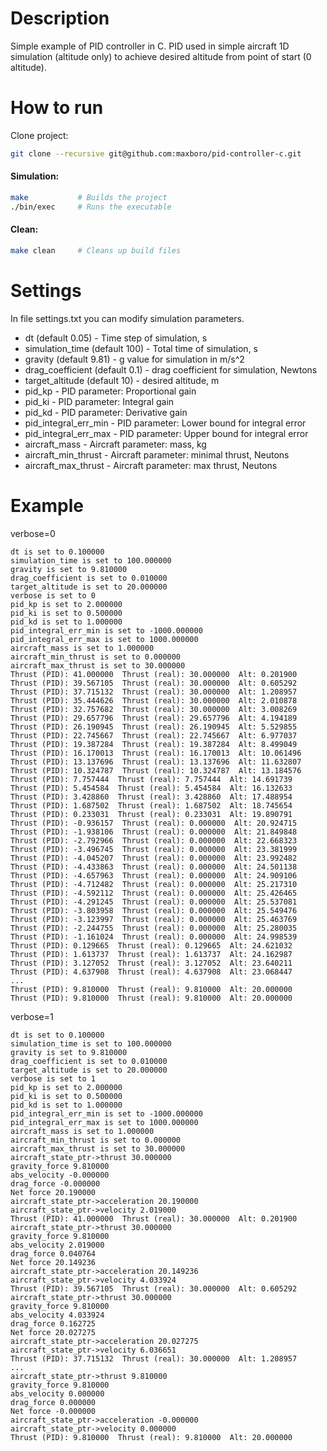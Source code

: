 # Description
Simple example of PID controller in C.
PID used in simple aircraft 1D simulation (altitude only) to achieve desired altitude from point of start (0 altitude).

# How to run

Clone project:
```bash
git clone --recursive git@github.com:maxboro/pid-controller-c.git
```

#### Simulation:
```bash
make           # Builds the project
./bin/exec     # Runs the executable
```

#### Clean:
```bash
make clean     # Cleans up build files
```
# Settings
In file settings.txt you can modify simulation parameters.
- dt (default 0.05) - Time step of simulation, s
- simulation_time (default 100) - Total time of simulation, s
- gravity (default 9.81) - g value for simulation in m/s^2
- drag_coefficient (default 0.1) - drag coefficient for simulation, Newtons
- target_altitude (default 10) - desired altitude, m
- pid_kp - PID parameter: Proportional gain
- pid_ki - PID parameter: Integral gain
- pid_kd - PID parameter: Derivative gain
- pid_integral_err_min - PID parameter: Lower bound for integral error
- pid_integral_err_max - PID parameter: Upper bound for integral error
- aircraft_mass - Aircraft parameter: mass, kg
- aircraft_min_thrust - Aircraft parameter: minimal thrust, Neutons
- aircraft_max_thrust - Aircraft parameter: max thrust, Neutons

# Example

verbose=0
```terminal
dt is set to 0.100000
simulation_time is set to 100.000000
gravity is set to 9.810000
drag_coefficient is set to 0.010000
target_altitude is set to 20.000000
verbose is set to 0
pid_kp is set to 2.000000
pid_ki is set to 0.500000
pid_kd is set to 1.000000
pid_integral_err_min is set to -1000.000000
pid_integral_err_max is set to 1000.000000
aircraft_mass is set to 1.000000
aircraft_min_thrust is set to 0.000000
aircraft_max_thrust is set to 30.000000
Thrust (PID): 41.000000  Thrust (real): 30.000000  Alt: 0.201900
Thrust (PID): 39.567105  Thrust (real): 30.000000  Alt: 0.605292
Thrust (PID): 37.715132  Thrust (real): 30.000000  Alt: 1.208957
Thrust (PID): 35.444626  Thrust (real): 30.000000  Alt: 2.010878
Thrust (PID): 32.757682  Thrust (real): 30.000000  Alt: 3.008269
Thrust (PID): 29.657796  Thrust (real): 29.657796  Alt: 4.194189
Thrust (PID): 26.190945  Thrust (real): 26.190945  Alt: 5.529855
Thrust (PID): 22.745667  Thrust (real): 22.745667  Alt: 6.977037
Thrust (PID): 19.387284  Thrust (real): 19.387284  Alt: 8.499049
Thrust (PID): 16.170013  Thrust (real): 16.170013  Alt: 10.061496
Thrust (PID): 13.137696  Thrust (real): 13.137696  Alt: 11.632807
Thrust (PID): 10.324787  Thrust (real): 10.324787  Alt: 13.184576
Thrust (PID): 7.757444  Thrust (real): 7.757444  Alt: 14.691739
Thrust (PID): 5.454584  Thrust (real): 5.454584  Alt: 16.132633
Thrust (PID): 3.428860  Thrust (real): 3.428860  Alt: 17.488954
Thrust (PID): 1.687502  Thrust (real): 1.687502  Alt: 18.745654
Thrust (PID): 0.233031  Thrust (real): 0.233031  Alt: 19.890791
Thrust (PID): -0.936157  Thrust (real): 0.000000  Alt: 20.924715
Thrust (PID): -1.938106  Thrust (real): 0.000000  Alt: 21.849848
Thrust (PID): -2.792966  Thrust (real): 0.000000  Alt: 22.668323
Thrust (PID): -3.496745  Thrust (real): 0.000000  Alt: 23.381999
Thrust (PID): -4.045207  Thrust (real): 0.000000  Alt: 23.992482
Thrust (PID): -4.433863  Thrust (real): 0.000000  Alt: 24.501138
Thrust (PID): -4.657963  Thrust (real): 0.000000  Alt: 24.909106
Thrust (PID): -4.712482  Thrust (real): 0.000000  Alt: 25.217310
Thrust (PID): -4.592112  Thrust (real): 0.000000  Alt: 25.426465
Thrust (PID): -4.291245  Thrust (real): 0.000000  Alt: 25.537081
Thrust (PID): -3.803958  Thrust (real): 0.000000  Alt: 25.549476
Thrust (PID): -3.123997  Thrust (real): 0.000000  Alt: 25.463769
Thrust (PID): -2.244755  Thrust (real): 0.000000  Alt: 25.280035
Thrust (PID): -1.161024  Thrust (real): 0.000000  Alt: 24.998539
Thrust (PID): 0.129665  Thrust (real): 0.129665  Alt: 24.621032
Thrust (PID): 1.613737  Thrust (real): 1.613737  Alt: 24.162987
Thrust (PID): 3.127052  Thrust (real): 3.127052  Alt: 23.640211
Thrust (PID): 4.637908  Thrust (real): 4.637908  Alt: 23.068447
...
Thrust (PID): 9.810000  Thrust (real): 9.810000  Alt: 20.000000
Thrust (PID): 9.810000  Thrust (real): 9.810000  Alt: 20.000000
```


verbose=1
```terminal
dt is set to 0.100000
simulation_time is set to 100.000000
gravity is set to 9.810000
drag_coefficient is set to 0.010000
target_altitude is set to 20.000000
verbose is set to 1
pid_kp is set to 2.000000
pid_ki is set to 0.500000
pid_kd is set to 1.000000
pid_integral_err_min is set to -1000.000000
pid_integral_err_max is set to 1000.000000
aircraft_mass is set to 1.000000
aircraft_min_thrust is set to 0.000000
aircraft_max_thrust is set to 30.000000
aircraft_state_ptr->thrust 30.000000
gravity_force 9.810000
abs_velocity -0.000000
drag_force -0.000000
Net force 20.190000
aircraft_state_ptr->acceleration 20.190000
aircraft_state_ptr->velocity 2.019000
Thrust (PID): 41.000000  Thrust (real): 30.000000  Alt: 0.201900
aircraft_state_ptr->thrust 30.000000
gravity_force 9.810000
abs_velocity 2.019000
drag_force 0.040764
Net force 20.149236
aircraft_state_ptr->acceleration 20.149236
aircraft_state_ptr->velocity 4.033924
Thrust (PID): 39.567105  Thrust (real): 30.000000  Alt: 0.605292
aircraft_state_ptr->thrust 30.000000
gravity_force 9.810000
abs_velocity 4.033924
drag_force 0.162725
Net force 20.027275
aircraft_state_ptr->acceleration 20.027275
aircraft_state_ptr->velocity 6.036651
Thrust (PID): 37.715132  Thrust (real): 30.000000  Alt: 1.208957
...
aircraft_state_ptr->thrust 9.810000
gravity_force 9.810000
abs_velocity 0.000000
drag_force 0.000000
Net force -0.000000
aircraft_state_ptr->acceleration -0.000000
aircraft_state_ptr->velocity 0.000000
Thrust (PID): 9.810000  Thrust (real): 9.810000  Alt: 20.000000
```